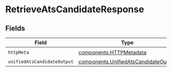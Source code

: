 # RetrieveAtsCandidateResponse


## Fields

| Field                                                                                        | Type                                                                                         | Required                                                                                     | Description                                                                                  |
| -------------------------------------------------------------------------------------------- | -------------------------------------------------------------------------------------------- | -------------------------------------------------------------------------------------------- | -------------------------------------------------------------------------------------------- |
| `httpMeta`                                                                                   | [components.HTTPMetadata](../../models/components/httpmetadata.md)                           | :heavy_check_mark:                                                                           | N/A                                                                                          |
| `unifiedAtsCandidateOutput`                                                                  | [components.UnifiedAtsCandidateOutput](../../models/components/unifiedatscandidateoutput.md) | :heavy_minus_sign:                                                                           | N/A                                                                                          |